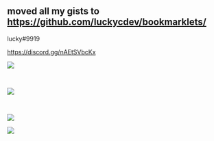 moved all my gists to https://github.com/luckycdev/bookmarklets/
---
lucky#9919

https://discord.gg/nAEtSVbcKx

<p><img src="https://github-readme-stats.vercel.app/api/top-langs?username=luckycdev&show_icons=true&theme=dark&locale=en&langs_count=10&layout=compact"/></p><br>
<p><img src="https://github-readme-streak-stats.herokuapp.com/?user=luckycdev&theme=dark"/></p><br>
<p><img src="https://lanyard.cnrad.dev/api/275273443329441792"/></p>
<p><img src="https://discord.c99.nl/widget/theme-1/275273443329441792.png"/></p>
